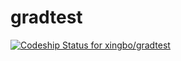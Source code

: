 # gradtest

[ ![Codeship Status for xingbo/gradtest](https://codeship.com/projects/76a31c90-0486-0134-d63d-66ea79cc2349/status?branch=master)](https://codeship.com/projects/154166)
